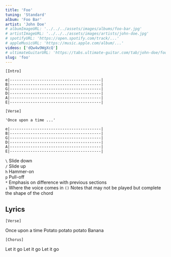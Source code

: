 ```yaml
---
title: 'Foo'
tuning: 'Standard'
album: 'Foo Bar'
artist: 'John Doe'
# albumImageURL: '../../../assets/images/albums/foo-bar.jpg'
# artistImageURL: '../../../assets/images/artists/john-doe.jpg'
# spotifyURL: 'https://open.spotify.com/track/...'
# appleMusicURL: 'https://music.apple.com/album/...'
videos: ['dQw4w9WgXcQ']
# ultimateGuitarURL: 'https://tabs.ultimate-guitar.com/tab/john-doe/foo-123123'
slug: 'foo'
---
```


```
[Intro]

e|----------------------------------------|
B|----------------------------------------|
G|----------------------------------------|
D|----------------------------------------|
A|----------------------------------------|
E|----------------------------------------|

[Verse]

'Once upon a time ...'

e|----------------------------------------|
B|----------------------------------------|
G|----------------------------------------|
D|----------------------------------------|
A|----------------------------------------|
E|----------------------------------------|

```

`\` Slide down  
`/` Slide up  
`h` Hammer-on  
`p` Pull-off  
`*` Emphasis on difference with previous sections  
`↓` Where the voice comes in
`()` Notes that may not be played but complete the shape of the chord

## Lyrics

`[Verse]`

Once upon a time
Potato potato potato
Banana

`[Chorus]`

Let it go
Let it go
Let it go
